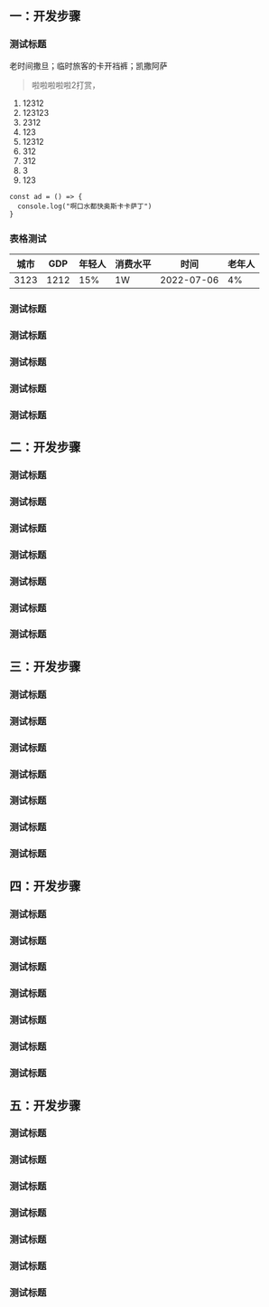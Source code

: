 ## 一：开发步骤
### 测试标题
 老时间撒旦；临时旅客的卡开裆裤；凯撒阿萨
 > 啦啦啦啦啦2打赏，
 >  
1. 12312
2. 123123
3. 2312
4. 123
5. 12312
6. 312
7. 312
8. 3
9. 123


```
const ad = () => {
  console.log("啊口水都快奥斯卡卡萨丁")
}
```
### 表格测试

| 城市 | GDP | 年轻人| 消费水平 | 时间 | 老年人|
| --- | --- | --- | --- | --- | --- |
| 3123 | 1212 | 15%| 1W | 2022-07-06 | 4%|

### 测试标题
### 测试标题
### 测试标题
### 测试标题
### 测试标题
## 二：开发步骤
### 测试标题
### 测试标题
### 测试标题
### 测试标题
### 测试标题
### 测试标题
### 测试标题
## 三：开发步骤
### 测试标题
### 测试标题
### 测试标题
### 测试标题
### 测试标题
### 测试标题
### 测试标题
## 四：开发步骤
### 测试标题
### 测试标题
### 测试标题
### 测试标题
### 测试标题
### 测试标题
### 测试标题
## 五：开发步骤
### 测试标题
### 测试标题
### 测试标题
### 测试标题
### 测试标题
### 测试标题
### 测试标题